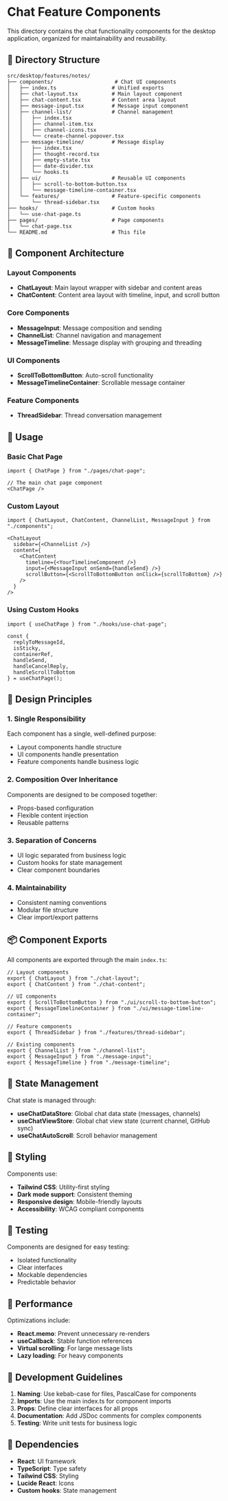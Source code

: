 # Chat Feature Components

This directory contains the chat functionality components for the desktop application, organized for maintainability and reusability.

## 📁 Directory Structure

```
src/desktop/features/notes/
├── components/                    # Chat UI components
│   ├── index.ts                  # Unified exports
│   ├── chat-layout.tsx           # Main layout component
│   ├── chat-content.tsx          # Content area layout
│   ├── message-input.tsx         # Message input component
│   ├── channel-list/             # Channel management
│   │   ├── index.tsx
│   │   ├── channel-item.tsx
│   │   ├── channel-icons.tsx
│   │   └── create-channel-popover.tsx
│   ├── message-timeline/         # Message display
│   │   ├── index.tsx
│   │   ├── thought-record.tsx
│   │   ├── empty-state.tsx
│   │   ├── date-divider.tsx
│   │   └── hooks.ts
│   ├── ui/                       # Reusable UI components
│   │   ├── scroll-to-bottom-button.tsx
│   │   └── message-timeline-container.tsx
│   └── features/                 # Feature-specific components
│       └── thread-sidebar.tsx
├── hooks/                        # Custom hooks
│   └── use-chat-page.ts
├── pages/                        # Page components
│   └── chat-page.tsx
└── README.md                     # This file
```

## 🧩 Component Architecture

### Layout Components
- **ChatLayout**: Main layout wrapper with sidebar and content areas
- **ChatContent**: Content area layout with timeline, input, and scroll button

### Core Components
- **MessageInput**: Message composition and sending
- **ChannelList**: Channel navigation and management
- **MessageTimeline**: Message display with grouping and threading

### UI Components
- **ScrollToBottomButton**: Auto-scroll functionality
- **MessageTimelineContainer**: Scrollable message container

### Feature Components
- **ThreadSidebar**: Thread conversation management

## 🔧 Usage

### Basic Chat Page
```tsx
import { ChatPage } from "./pages/chat-page";

// The main chat page component
<ChatPage />
```

### Custom Layout
```tsx
import { ChatLayout, ChatContent, ChannelList, MessageInput } from "./components";

<ChatLayout
  sidebar={<ChannelList />}
  content={
    <ChatContent
      timeline={<YourTimelineComponent />}
      input={<MessageInput onSend={handleSend} />}
      scrollButton={<ScrollToBottomButton onClick={scrollToBottom} />}
    />
  }
/>
```

### Using Custom Hooks
```tsx
import { useChatPage } from "./hooks/use-chat-page";

const {
  replyToMessageId,
  isSticky,
  containerRef,
  handleSend,
  handleCancelReply,
  handleScrollToBottom
} = useChatPage();
```

## 🎯 Design Principles

### 1. **Single Responsibility**
Each component has a single, well-defined purpose:
- Layout components handle structure
- UI components handle presentation
- Feature components handle business logic

### 2. **Composition Over Inheritance**
Components are designed to be composed together:
- Props-based configuration
- Flexible content injection
- Reusable patterns

### 3. **Separation of Concerns**
- UI logic separated from business logic
- Custom hooks for state management
- Clear component boundaries

### 4. **Maintainability**
- Consistent naming conventions
- Modular file structure
- Clear import/export patterns

## 📦 Component Exports

All components are exported through the main `index.ts`:

```tsx
// Layout components
export { ChatLayout } from "./chat-layout";
export { ChatContent } from "./chat-content";

// UI components  
export { ScrollToBottomButton } from "./ui/scroll-to-bottom-button";
export { MessageTimelineContainer } from "./ui/message-timeline-container";

// Feature components
export { ThreadSidebar } from "./features/thread-sidebar";

// Existing components
export { ChannelList } from "./channel-list";
export { MessageInput } from "./message-input";
export { MessageTimeline } from "./message-timeline";
```

## 🔄 State Management

Chat state is managed through:
- **useChatDataStore**: Global chat data state (messages, channels)
- **useChatViewStore**: Global chat view state (current channel, GitHub sync)
- **useChatAutoScroll**: Scroll behavior management

## 🎨 Styling

Components use:
- **Tailwind CSS**: Utility-first styling
- **Dark mode support**: Consistent theming
- **Responsive design**: Mobile-friendly layouts
- **Accessibility**: WCAG compliant components

## 🧪 Testing

Components are designed for easy testing:
- Isolated functionality
- Clear interfaces
- Mockable dependencies
- Predictable behavior

## 🚀 Performance

Optimizations include:
- **React.memo**: Prevent unnecessary re-renders
- **useCallback**: Stable function references
- **Virtual scrolling**: For large message lists
- **Lazy loading**: For heavy components

## 📝 Development Guidelines

1. **Naming**: Use kebab-case for files, PascalCase for components
2. **Imports**: Use the main index.ts for component imports
3. **Props**: Define clear interfaces for all props
4. **Documentation**: Add JSDoc comments for complex components
5. **Testing**: Write unit tests for business logic

## 🔗 Dependencies

- **React**: UI framework
- **TypeScript**: Type safety
- **Tailwind CSS**: Styling
- **Lucide React**: Icons
- **Custom hooks**: State management

